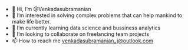 - 👋 Hi, I’m @Venkadasubramanian
- 👀 I’m interested in solving complex problems that can help mankind to make life better.
- 🌱 I’m currently learning data science and bussiness analytics
- 💞️ I’m looking to collaborate on freelancing team projects
- 📫 How to reach me venkadasubramanian_j@outlook.com

<!---
Venkadasubramanian/Venkadasubramanian is a ✨ special ✨ repository because its `README.md` (this file) appears on your GitHub profile.
You can click the Preview link to take a look at your changes.
--->
